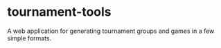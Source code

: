 # tournament-tools

A web application for generating tournament groups and games in a few simple formats.
